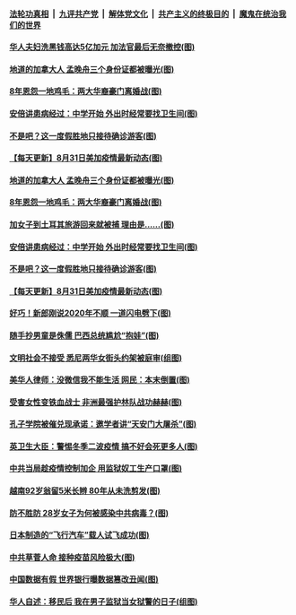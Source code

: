 

####  [法轮功真相](../../../../basic/blob/master/README.md?t=09011202) &nbsp;|&nbsp; [九评共产党](../../../../9ping.md/blob/master/README.md?t=09011202) &nbsp;|&nbsp; [解体党文化](../../../../jtdwh.md/blob/master/README.md?t=09011202)  &nbsp;|&nbsp; [共产主义的终极目的](../../../../gczydzjmd.md/blob/master/README.md?t=09011202) &nbsp;|&nbsp; [魔鬼在统治我们的世界](../../../../mgztzwmdsj.md/blob/master/README.md?t=09011202) 

#### [华人夫妇洗黑钱高达5亿加元 加法官最后无奈撤控(图)](../pages/p3/944792.md?t=09011202) 

#### [地道的加拿大人 孟晚舟三个身份证都被曝光(图)](../pages/p3/944789.md?t=09011202) 

#### [8年恩怨一地鸡毛：两大华裔豪门离婚战(图)](../pages/p3/944759.md?t=09011202) 

#### [安倍讲患病经过：中学开始 外出时经常要找卫生间(图)](../pages/p3/944742.md?t=09011202) 

#### [不是吧？这一度假胜地只接待确诊游客(图)](../pages/p3/944727.md?t=09011202) 

#### [【每天更新】8月31日美加疫情最新动态(图)](../pages/p3/941940.md?t=09011202) 

#### [地道的加拿大人 孟晚舟三个身份证都被曝光(图)](../pages/p3/944789.md?t=09011202) 

#### [8年恩怨一地鸡毛：两大华裔豪门离婚战(图)](../pages/p3/944759.md?t=09011202) 

#### [加女子到土耳其旅游回来就被捕 理由是……(图)](../pages/p3/944754.md?t=09011202) 

#### [安倍讲患病经过：中学开始 外出时经常要找卫生间(图)](../pages/p3/944742.md?t=09011202) 

#### [不是吧？这一度假胜地只接待确诊游客(图)](../pages/p3/944727.md?t=09011202) 

#### [【每天更新】8月31日美加疫情最新动态(图)](../pages/p3/941940.md?t=09011202) 

#### [好巧！新郎刚说2020年不顺 一道闪电劈下(图)](../pages/p3/944687.md?t=09011202) 

#### [随手抄男童是侏儒 巴西总统尴尬“抱娃”(图)](../pages/p3/944188.md?t=09011202) 

#### [文明社会不接受 悉尼两华女街头约架被庭审(组图)](../pages/p3/944671.md?t=09011202) 

#### [美华人律师：没微信我不能生活 网民：本末倒置(图)](../pages/p3/944488.md?t=09011202) 

#### [受害女性变铁血战士 非洲最强护林队战功赫赫(图)](../pages/p3/944180.md?t=09011202) 

#### [孔子学院被催兑现承诺：邀学者讲“天安门大屠杀”(图)](../pages/p3/944617.md?t=09011202) 

#### [英卫生大臣：警惕冬季二波疫情 搞不好会死更多人(图)](../pages/p3/944613.md?t=09011202) 

#### [中共当局趁疫情控制加企 用监狱奴工生产口罩(图)](../pages/p3/944610.md?t=09011202) 

#### [越南92岁翁留5米长辫 80年从未洗剪发(图)](../pages/p3/944602.md?t=09011202) 

#### [防不胜防 28岁女子为何被感染中共病毒？(图)](../pages/p3/944590.md?t=09011202) 

#### [日本制造的“飞行汽车”载人试飞成功(图)](../pages/p3/944482.md?t=09011202) 

#### [中共草菅人命 接种疫苗风险极大(图)](../pages/p3/944486.md?t=09011202) 

#### [中国数据有假 世界银行曝数据篡改丑闻(图)](../pages/p3/944481.md?t=09011202) 

#### [华人自述：移民后 我在男子监狱当女狱警的日子(组图)](../pages/p3/944459.md?t=09011202) 

